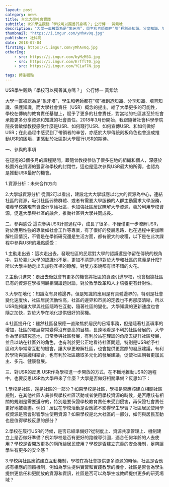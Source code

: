 ```yaml
---
layout: post
category: news
title: 台北大學社會實踐
subtitle: USR學生觀點「學校可以獨善其身嗎？」公行博一 黃紫晗
description: "大學一直被認為是“象牙塔”，學生和老師都在“塔”裡創造知識、分享知識、培育知識、保護知識，而大學社會責任（USR）概念的提出..."
thumbnail: "https://i.imgur.com/yMhAv0q.jpg"
publisher: 社科院
date: 2018-07-04
firstImg: https://i.imgur.com/yMhAv0q.jpg
otherImg:
    - src: https://i.imgur.com/byMzMSG.jpg
    - src: https://i.imgur.com/ErfflT0.jpg
    - src: https://i.imgur.com/YCiaf7N.jpg

tags: 師生觀點
---
```


USR學生觀點「學校可以獨善其身嗎？」
公行博一 黃紫晗

大學一直被認為是“象牙塔”，學生和老師都在“塔”裡創造知識、分享知識、培育知識、保護知識，而大學社會責任（USR）概念的提出，給了大學更多的可能性，學校在傳統的教育責任基礎上，賦予了更多的社會責任，對當地的社區甚至於社會承擔更多分享資源和知識的社會責任。2018年3月份開始，我跟隨著社會科學學院院長曾敏傑教授感受什麼是USR、如何踐行USR、如何宣傳USR、和如何做好USR；在此過程中感受到了帶領者的辛苦，亦感於大學傳統刻板角色也會造成推動USR的困境，更感動於社區對大學履行USR的期待。

一、參與的事項

在短短的3個多月的課程期間，跟隨曾教授參訪了很多在地的組織和個人，深感於校園外在資源的豐富和學校的封閉性，這也是這次參與USR最大的所得，也認為是推動USR最好的機會。

1.資源分析：未來合作方向

2.大學城資源分析
從圖2可以看出，建設北大大學城應以北大的資源為中心，連結社區的資源，吸引社區弱勢群體、或者有需要大學服務的人群主動需求大學服務，培養學校將現有資源分享給社區，也加強社區居民瞭解大學資源，善於利用學校資源，促進大學與社區的融合，推動社區與大學共同成長。

二、參與感受
這次參與USR計畫過程中，成長了很多，不僅僅更一步瞭解USR，對於應用性強的專業如社會工作等專業，有了很好的發展思路，也在過程中更加瞭解社區情況，不管是在學術研究還是生活方面，都有很大的收穫，以下是在此次課程中參與USR的幾點感受：

1.主動走出去：這次走出去，發現社區的民眾對大學的認識還是停留在傳統的視角中，對於臺北大學的認識也不足，更加不清楚USR對於大學和社區的意義是什麼?所以大學主動走出去加強互相的瞭解，對雙方來說都有很不錯的火花。

2.主動引進來：走出去後就會有更多的機會將社區的資源引進學校，也會根據社區已有的資源在學校開展相關議題討論，對於教學改革和人才培養更有針對性。

3.大學在地化：知識沒有具體邊界，但是知識的應用是有具體邊界的，特別是社會變化速度快，社區居民流動性高，社區的邊界和市民的定義也不再那麼清晰，所以USR能夠讓大學與社區隨時在互動，隨著社區的變化，大學知識的更新速度也會隨之加快，對於大學在地化提供很好的契機。

4.社區提升化：雖然社區發展應一直聚焦於居民的日常事務，但是隨著社區瑣事的增加，社區的發展常常變得沒有更高的目標，長遠地看是不利於社區發展的，大學作為學術研究基地，日常參與社區發展，有利於站在理論的角度去提升社區發展，並且以站在社區外的角色，也有利於更公正地看待社區問題，特別是USR給予社區和大學常常互動的機會，讓大學更瞭解社區，也會提供更實際的發展建議，有利於學術與實踐相結合，也有利於社區聽取多元化的發展建議，促使社區朝著更加民主、多元、健康發展。

三、對USR的反思
USR作為學校進一步開放的方式，在不斷地推動USR的過程中，也要反思USR為大學帶來了什麼？大學是否做好相關準備？反思如下：

1.學校是社區，還是社區的一部分？如果學校是社區，學校是否應該建立相關社區規則，在其他社區人員參與學校社區活動或者使用學校資源的時候，是否應該有相關的規則是需要遵守的，特別是要保證學校教育責任未受到侵害，再保證社會責任更好地被善盡。例如：居民在學校活動是否應該不影響學生學習？社區居民使用學校資源是否會影響學生使用資源？如果學校是北大社區的一部分，如何與居民互動也是值得學校反思的部分？

2.學校在履行USR的時候，是否已經準備好?從制度上、資源共享管理上、機制建立上是否做好準備？例如學校是否有更好的路線導引圖，適合任何年齡的人去使用？學校是否開放更多的廁所給居民使用？學校是否建立完善的安全機制，足夠讓學生有更多的安全感？

3.學校與社區應該建立互動機制，學校在為社會提供更多資源的時候，社區是否應該有相應的回饋機制，例如為學生提供實習和實踐教學的機會，社區是否會為學生提供更信任和更開放的資源和資訊，社區是否可以為學生或教師提供更多的研究場域？